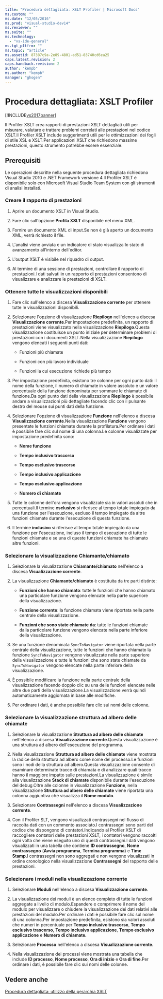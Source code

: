 ```yaml
---
title: "Procedura dettagliata: XSLT Profiler | Microsoft Docs"
ms.custom: ""
ms.date: "12/05/2016"
ms.prod: "visual-studio-dev14"
ms.reviewer: ""
ms.suite: ""
ms.technology: 
  - "vs-ide-general"
ms.tgt_pltfrm: ""
ms.topic: "article"
ms.assetid: 87387c9a-2e89-4801-ad51-83740cd6ea25
caps.latest.revision: 2
caps.handback.revision: 2
author: "kempb"
ms.author: "kempb"
manager: "ghogen"
---
```

# Procedura dettagliata: XSLT Profiler
[!INCLUDE[vs2017banner](../code-quality/includes/vs2017banner.md)]

Il Profiler XSLT crea rapporti di prestazioni XSLT dettagliati utili per misurare, valutare e trattare problemi correlati alle prestazioni nel codice XSLT.Il Profiler XSLT include suggerimenti utili per le ottimizzazioni dei fogli di stile XSL e XSLT.Per applicazioni XSLT che richiedono massime prestazioni, questo strumento potrebbe essere essenziale.  
  
## Prerequisiti  
 Le operazioni descritte nella seguente procedura dettagliata richiedono Visual Studio 2010 e .NET Framework versione 4.Il Profiler XSLT è disponibile solo con Microsoft Visual Studio Team System con gli strumenti di analisi installati.  
  
### Creare il rapporto di prestazioni  
  
1.  Aprire un documento XSLT in Visual Studio.  
  
2.  Fare clic sull'opzione **Profila XSLT** disponibile nel menu XML.  
  
3.  Fornire un documento XML di input.Se non è già aperto un documento XML, verrà richiesto il file.  
  
4.  L'analisi viene avviata e un indicatore di stato visualizza lo stato di avanzamento all'interno dell'editor.  
  
5.  L'output XSLT è visibile nel riquadro di output.  
  
6.  Al termine di una sessione di prestazioni, controllare il rapporto di prestazioni.I dati salvati in un rapporto di prestazioni consentono di visualizzare e analizzare le prestazioni di XSLT.  
  
### Ottenere tutte le visualizzazioni disponibili  
  
1.  Fare clic sull'elenco a discesa **Visualizzazione corrente** per ottenere tutte le visualizzazioni disponibili.  
  
2.  Selezionare l'opzione di visualizzazione **Riepilogo** nell'elenco a discesa **Visualizzazione corrente**.Per impostazione predefinita, un rapporto di prestazioni viene visualizzato nella visualizzazione **Riepilogo**.Questa visualizzazione costituisce un punto iniziale per determinare problemi di prestazioni con i documenti XSLT.Nella visualizzazione **Riepilogo** vengono elencati i seguenti punti dati:  
  
    -   Funzioni più chiamate  
  
    -   Funzioni con più lavoro individuale  
  
    -   Funzioni la cui esecuzione richiede più tempo  
  
3.  Per impostazione predefinita, esistono tre colonne per ogni punto dati: il nome della funzione, il numero di chiamate in valore assoluto e un valore percentuale della funzione denominata per sommare le chiamate di funzione.Da ogni punto dati della visualizzazione **Riepilogo** è possibile andare a visualizzazioni più dettagliate facendo clic con il pulsante destro del mouse sui punti dati della funzione.  
  
4.  Selezionare l'opzione di visualizzazione **Funzione** nell'elenco a discesa **Visualizzazione corrente**.Nella visualizzazione **Funzione** vengono presentate le funzioni chiamate durante la profilatura.Per ordinare i dati è possibile fare clic sul nome di una colonna.Le colonne visualizzate per impostazione predefinita sono:  
  
    -   **Nome funzione**  
  
    -   **Tempo inclusivo trascorso**  
  
    -   **Tempo esclusivo trascorso**  
  
    -   **Tempo inclusivo applicazione**  
  
    -   **Tempo esclusivo applicazione**  
  
    -   **Numero di chiamate**  
  
5.  Tutte le colonne dell'ora vengono visualizzate sia in valori assoluti che in percentuali.Il termine **esclusivo** si riferisce al tempo totale impiegato da una funzione per l'esecuzione, escluso il tempo impiegato da altre funzioni chiamate durante l'esecuzione di questa funzione.  
  
6.  Il termine **inclusivo** si riferisce al tempo totale impiegato da una funzione per l'esecuzione, incluso il tempo di esecuzione di tutte le funzioni chiamate e se una di queste funzioni chiamate ha chiamato altre funzioni.  
  
### Selezionare la visualizzazione Chiamante\/chiamato  
  
1.  Selezionare la visualizzazione **Chiamante\/chiamato** nell'elenco a discesa **Visualizzazione corrente**.  
  
2.  La visualizzazione **Chiamante\/chiamato** è costituita da tre parti distinte:  
  
    -   **Funzioni che hanno chiamato**: tutte le funzioni che hanno chiamato una particolare funzione vengono elencate nella parte superiore della visualizzazione.  
  
    -   **Funzione corrente**: la funzione chiamata viene riportata nella parte centrale della visualizzazione.  
  
    -   **Funzioni che sono state chiamate da**: tutte le funzioni chiamate dalla particolare funzione vengono elencate nella parte inferiore della visualizzazione.  
  
3.  Se una funzione denominata `SyncToNavigator` viene riportata nella parte centrale della visualizzazione, tutte le funzioni che hanno chiamato la funzione `SyncToNavigator` vengono visualizzate nella parte superiore della visualizzazione e tutte le funzioni che sono state chiamate da `SyncToNavigator` vengono elencate nella parte inferiore della visualizzazione.  
  
4.  È possibile modificare la funzione nella parte centrale della visualizzazione facendo doppio clic su una delle funzioni elencate nelle altre due parti della visualizzazione.La visualizzazione verrà quindi automaticamente aggiornata in base alle modifiche.  
  
5.  Per ordinare i dati, è anche possibile fare clic sui nomi delle colonne.  
  
### Selezionare la visualizzazione struttura ad albero delle chiamate  
  
1.  Selezionare la visualizzazione **Struttura ad albero delle chiamate** nell'elenco a discesa **Visualizzazione corrente**.Questa visualizzazione è una struttura ad albero dell'esecuzione del programma.  
  
2.  Nella visualizzazione **Struttura ad albero delle chiamate** viene mostrata la radice della struttura ad albero come nome del processo.Le funzioni sono i nodi della struttura ad albero.Questa visualizzazione consente di esaminare determinate tracce di chiamata e di analizzare quali tracce hanno il maggiore impatto sulle prestazioni.La visualizzazione è simile alla visualizzazione **Stack di chiamate** disponibile durante l'esecuzione del debug.Oltre alle colonne in visualizzazione **Funzione**, nella visualizzazione **Struttura ad albero delle chiamate** viene riportata una colonna aggiuntiva che visualizza il **Nome modulo**.  
  
3.  Selezionare **Contrassegni** nell'elenco a discesa **Visualizzazione corrente**.  
  
4.  Con il Profiler SLT, vengono visualizzati contrassegni nel flusso di raccolta dati con un commento associato.I contrassegni sono parti del codice che dispongono di contatori.Indicando al Profiler XSLT di raccogliere contatori delle prestazioni XSLT, i contatori vengono raccolti ogni volta che viene eseguito uno di questi contrassegni.I dati vengono visualizzati in una tabella che contiene **ID contrassegno**, **Nome contrassegno** \(**Avvia programma**, **Termina programma**\) e **Time Stamp**.I contrassegni non sono aggregati e non vengono visualizzati in ordine cronologico nella visualizzazione **Contrassegni** del rapporto delle prestazioni.  
  
### Selezionare i moduli nella visualizzazione corrente  
  
1.  Selezionare **Moduli** nell'elenco a discesa **Visualizzazione corrente**.  
  
2.  La visualizzazione dei moduli è un elenco completo di tutte le funzioni aggregate a livello di modulo.Espandere o comprimere il nome del modulo per visualizzare o chiudere la visualizzazione dei dati relativi alle prestazioni del modulo.Per ordinare i dati è possibile fare clic sul nome di una colonna.Per impostazione predefinita, esistono sia valori assoluti che numeri in percentuale per **Tempo inclusivo trascorso**, **Tempo esclusivo trascorso**, **Tempo inclusivo applicazione**, **Tempo esclusivo applicazione** e **Numero di chiamate**.  
  
3.  Selezionare **Processo** nell'elenco a discesa **Visualizzazione corrente**.  
  
4.  Nella visualizzazione dei processi viene mostrata una tabella che include **ID processo**, **Nome processo**, **Ora di inizio** e **Ora di fine**.Per ordinare i dati, è possibile fare clic sui nomi delle colonne.  
  
## Vedere anche  
 [Procedura dettagliata: utilizzo della gerarchia XSLT](../xml-tools/walkthrough-using-xslt-hierarchy.md)